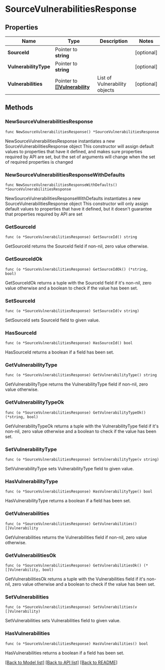 # SourceVulnerabilitiesResponse

## Properties

Name | Type | Description | Notes
------------ | ------------- | ------------- | -------------
**SourceId** | Pointer to **string** |  | [optional] 
**VulnerabilityType** | Pointer to **string** |  | [optional] 
**Vulnerabilities** | Pointer to [**[]Vulnerability**](Vulnerability.md) | List of Vulnerability objects | [optional] 

## Methods

### NewSourceVulnerabilitiesResponse

`func NewSourceVulnerabilitiesResponse() *SourceVulnerabilitiesResponse`

NewSourceVulnerabilitiesResponse instantiates a new SourceVulnerabilitiesResponse object
This constructor will assign default values to properties that have it defined,
and makes sure properties required by API are set, but the set of arguments
will change when the set of required properties is changed

### NewSourceVulnerabilitiesResponseWithDefaults

`func NewSourceVulnerabilitiesResponseWithDefaults() *SourceVulnerabilitiesResponse`

NewSourceVulnerabilitiesResponseWithDefaults instantiates a new SourceVulnerabilitiesResponse object
This constructor will only assign default values to properties that have it defined,
but it doesn't guarantee that properties required by API are set

### GetSourceId

`func (o *SourceVulnerabilitiesResponse) GetSourceId() string`

GetSourceId returns the SourceId field if non-nil, zero value otherwise.

### GetSourceIdOk

`func (o *SourceVulnerabilitiesResponse) GetSourceIdOk() (*string, bool)`

GetSourceIdOk returns a tuple with the SourceId field if it's non-nil, zero value otherwise
and a boolean to check if the value has been set.

### SetSourceId

`func (o *SourceVulnerabilitiesResponse) SetSourceId(v string)`

SetSourceId sets SourceId field to given value.

### HasSourceId

`func (o *SourceVulnerabilitiesResponse) HasSourceId() bool`

HasSourceId returns a boolean if a field has been set.

### GetVulnerabilityType

`func (o *SourceVulnerabilitiesResponse) GetVulnerabilityType() string`

GetVulnerabilityType returns the VulnerabilityType field if non-nil, zero value otherwise.

### GetVulnerabilityTypeOk

`func (o *SourceVulnerabilitiesResponse) GetVulnerabilityTypeOk() (*string, bool)`

GetVulnerabilityTypeOk returns a tuple with the VulnerabilityType field if it's non-nil, zero value otherwise
and a boolean to check if the value has been set.

### SetVulnerabilityType

`func (o *SourceVulnerabilitiesResponse) SetVulnerabilityType(v string)`

SetVulnerabilityType sets VulnerabilityType field to given value.

### HasVulnerabilityType

`func (o *SourceVulnerabilitiesResponse) HasVulnerabilityType() bool`

HasVulnerabilityType returns a boolean if a field has been set.

### GetVulnerabilities

`func (o *SourceVulnerabilitiesResponse) GetVulnerabilities() []Vulnerability`

GetVulnerabilities returns the Vulnerabilities field if non-nil, zero value otherwise.

### GetVulnerabilitiesOk

`func (o *SourceVulnerabilitiesResponse) GetVulnerabilitiesOk() (*[]Vulnerability, bool)`

GetVulnerabilitiesOk returns a tuple with the Vulnerabilities field if it's non-nil, zero value otherwise
and a boolean to check if the value has been set.

### SetVulnerabilities

`func (o *SourceVulnerabilitiesResponse) SetVulnerabilities(v []Vulnerability)`

SetVulnerabilities sets Vulnerabilities field to given value.

### HasVulnerabilities

`func (o *SourceVulnerabilitiesResponse) HasVulnerabilities() bool`

HasVulnerabilities returns a boolean if a field has been set.


[[Back to Model list]](../README.md#documentation-for-models) [[Back to API list]](../README.md#documentation-for-api-endpoints) [[Back to README]](../README.md)


